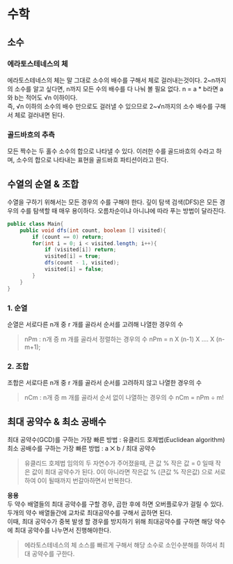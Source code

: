 # 수학

## 소수

### 에라토스테네스의 체
에라토스테네스의 체는 말 그대로 소수의 배수를 구해서 체로 걸러내는것이다.
2~n까지의 소수를 알고 싶다면, n까지 모든 수의 배수를 다 나눠 볼 필요 없다. 
n = a * b라면 a와 b는 적어도 √n 이하이다.   
즉, √n 이하의 소수의 배수 만으로도 걸러낼 수 있으므로 2~√n까지의 소수 배수를 구해서 체로 걸러내면 된다.

### 골드바흐의 추측
모든 짝수는 두 홀수 소수의 합으로 나타낼 수 있다. 
이러한 수를 골드바흐의 수라고 하며, 소수의 합으로 나타내는 표현을 골드바흐 파티션이라고 한다. 

## 수열의 순열 & 조합
수열을 구하기 위해서는 모든 경우의 수를 구해야 한다.
깊이 탐색 검색(DFS)은 모든 경우의 수를 탐색할 때 매우 용이하다.
오름차순이냐 아니냐에 따라 푸는 방법이 달라진다.

```java
public class Main{
    public void dfs(int count, boolean [] visited){
        if (count == 0) return;
        for(int i = 0; i < visited.length; i++){
            if (visited[i]) return;
            visited[i] = true;
            dfs(count - 1, visited);
            visited[i] = false;
        }
    }
}
```

### 1. 순열
순열은 서로다른 n개 중 r 개를 골라서 순서를 고려해 나열한 경우의 수

> nPm : n개 증 m 개를 골라서 정렬하는 경우의 수
> nPm = n X (n-1) X .... X (n-m+1);

### 2. 조합
조합은 서로다른 n개 중 r 개를 골라서 순서를 고려하지 않고 나열한 경우의 수

> nCm : n개 증 m 개를 골라서 순서 없이 나열하는 경우의 수 
> nCm = nPm ÷ m!

## 최대 공약수 & 최소 공배수
최대 공약수(GCD)를 구하는 가장 빠른 방법 : 유클리드 호제법(Euclidean algorithm)  
최소 공배수를 구하는 가장 빠른 방법 : a ⨉ b / 최대 공약수

>유클리드 호제법 
> 임의의 두 자연수가 주어졌을때, 큰 값 % 작은 값 = 0 일때 작은 값이 최대 공약수가 된다.
> 0이 아니라면 작은값 % (큰값  % 작은값) 으로 서로 하여 0이 될때까지 번갈아하면서 반복한다.

**응용**  
두 약수 배열들의 최대 공약수를 구할 경우, 곱한 후에 하면 오버플로우가 걸릴 수 있다. 
두개의 약수 배열들간에 교차로 최대공약수를 구해서 곱하면 된다.  
이때, 최대 공약수가 중복 발생 할 경우를 방지하기 위해 최대공약수를 구하면 해당 약수에 최대 공약수를 나누면서 진행해야한다.

> 에라토스테네스의 체
> 소스를 빠르게 구해서 해당 소수로 소인수분해를 하여서 최대 공약수를 구한다.